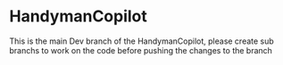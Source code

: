 # HandymanCopilot

This is the main Dev branch of the HandymanCopilot, please create sub branchs to work on the code before pushing the changes to the branch
